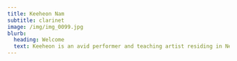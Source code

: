 ```yaml
---
title: Keeheon Nam
subtitle: clarinet
image: /img/img_0099.jpg
blurb:
  heading: Welcome
  text: Keeheon is an avid performer and teaching artist residing in New York City.
---
```


